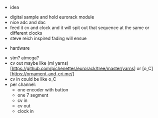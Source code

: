 + idea

- digital sample and hold eurorack module
- nice adc and dac
- feed it cv and clock and it will spit out that sequence at the same or different clocks
- steve reich inspired fading will ensue

+ hardware

- stm? atmega?
- cv out maybe like (mi yarns)[https://github.com/pichenettes/eurorack/tree/master/yarns] or [o_C][https://ornament-and-cri.me/]
- cv in could be like o_C
- per channel:
  - one encoder with button
  - one 7 segment
  - cv in 
  - cv out
  - clock in
  
